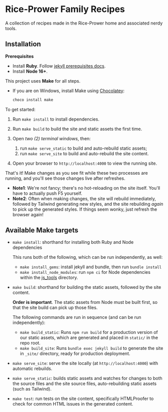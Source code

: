 # Rice-Prower Family Recipes

A collection of recipes made in the Rice-Prower home and associated nerdy tools.

## Installation

**Prerequisites**

- Install **Ruby**. Follow [jekyll prerequisites docs](https://jekyllrb.com/docs/installation/).
- Install **Node 16+**.

This project uses **Make** for all steps.

- If you are on Windows, install Make using [Chocolatey](https://chocolatey.org/):

  ```powershell
  choco install make
  ```

To get started:

1. Run `make install` to install dependencies.
2. Run `make build` to build the site and static assets the first time.
3. Open *two (2) terminal windows*, then:

   1. run `make serve_static` to build and auto-rebuild static assets;
   2. run `make serve_site` to build and auto-rebuild the site content.

4. Open your browser to `http://localhost:4000` to view the running site.

That's it! Make changes as you see fit while these two processes are running, and you'll see those changes live after refreshes.

- **Note1**: We're not fancy; there's no hot-reloading on the site itself. You'll have to actually push F5 yourself.
- **Note2**: Often when making changes, the site will rebuild immediately, followed by Tailwind generating new styles, and the site rebuilding *again* to pick up the generated styles. If things seem wonky, just refresh the browser again!

## Available Make targets

- `make install`: shorthand for installing both Ruby and Node dependencies

  This runs both of the following, which can be run independently, as well:

  - `make install_gems`: install jekyll and bundle, then run `bundle install`
  - `make install_node_modules`: run `npm ci` for Node dependencies within the [js_tools](js_tools/) directory.

- `make build`: shorthand for building the static assets, followed by the site content.

  **Order is important**. The static assets from Node must be built first, so that the site build can pick up those files.

  The following commands are run in sequence (and can be run independently):

  - `make build_static`: Runs `npm run build` for a production version of our static assets, which are generated and placed in `static/` in the repo root.
  - `make build_site`: Runs `bundle exec jekyll build` to generate the site in `_site/` directory, ready for production deployment.

- `make serve_site`: serve the site locally (at `http://localhost:4000`) with automatic rebuilds.
- `make serve_static`: builds static assets and watches for changes to both the source files and the site source files, auto-rebuilding static assets (such as Tailwind).
- `make test`: run tests on the site content, specifically HTMLProofer to check for common HTML issues in the generated content.
